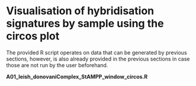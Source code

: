 
# Visualisation of hybridisation signatures by sample using the circos plot

The provided R script operates on data that can be generated by previous sections, however, is also already provided in the previous sections in case those are not run by the user beforehand.

**A01_leish_donovaniComplex_StAMPP_window_circos.R**

